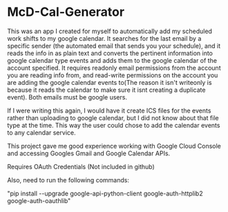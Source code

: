 # McD-Cal-Generator

This was an app I created for myself to automatically add my scheduled work shifts to my google calendar. It searches for the last email by a specific sender
(the automated email that sends you your schedule), and it reads the info in as plain text and converts the pertinent information into google calendar type events
and adds them to the google calendar of the account specified. It requires readonly email permissions from the account you are reading info from, and read-write
permissions on the account you are adding the google calendar events to(The reason it isn't writeonly is because it reads the calendar to make sure it isnt creating
a duplicate event). Both emails must be google users.

If I were writing this again, I would have it create ICS files for the events rather than uploading to google calendar, but I did not know about that file type at the 
time. This way the user could chose to add the calendar events to any calendar service. 

This project gave me good experience working with Google Cloud Console and accessing Googles Gmail and Google Calendar APIs.


Requires OAuth Credentials (Not included in github)

Also, need to run the following commands:

"pip install --upgrade google-api-python-client google-auth-httplib2 google-auth-oauthlib"

